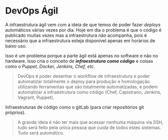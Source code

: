 # DevOps Ágil

A infraestrutura ágil vem com a ideia de que temos de poder fazer *deploys* automáticos várias vezes por dia. Hoje em dia o problema é que o código é publicado muitas vezes mas a infraestrutura não acompanha, pois é necessário que a infraestrutura esteja disponível apenas em horários de baixo uso.

Isso é um problema porque a parte ágil está apenas no software e não no hardware. Isso cria o conceito de ***infraestrutura como código*** e coisas como o *Puppet, Docker, Jenkins, Chef, etc*.

> DevOps é poder desenhar o workflow de infraestrutura e poder automatizar totalmente o deploy para produção e homologação utilizando ferramentas que são totalmente automatizadas, e podem automatizar a infraestrutura como código (Chef, Capistrano, Jenkins, Vagrant, Puppet).

Infraestruturas de código como o gitLab (para criar repositórios git próprios).

> A grande ideia é não ter mais que acessar nenhuma máquina via SSH, tudo será feito pela unica pessoa que cuida de todos estes sistemas. Tudo será automático.